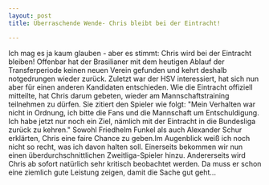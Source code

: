 ```yaml
---
layout: post
title: Überraschende Wende- Chris bleibt bei der Eintracht!

---
```


Ich mag es ja kaum glauben - aber es stimmt: Chris wird bei der Eintracht bleiben! Offenbar hat der Brasilianer mit dem heutigen Ablauf der Transferperiode keinen neuen Verein gefunden und kehrt deshalb notgedrungen wieder zurück. Zuletzt war der HSV interessiert, hat sich nun aber für einen anderen Kandidaten entschieden. Wie die Eintracht offiziell mitteilte, hat Chris darum gebeten, wieder am Mannschaftstraining teilnehmen zu dürfen. Sie zitiert den Spieler wie folgt: "Mein Verhalten war nicht in Ordnung, ich bitte die Fans und die Mannschaft um Entschuldigung. Ich habe jetzt nur noch ein Ziel, nämlich mit der Eintracht in die Bundesliga zurück zu kehren." Sowohl Friedhelm Funkel als auch Alexander Schur erklärten, Chris eine faire Chance zu geben.Im Augenblick weiß ich noch nicht so recht, was ich davon halten soll. Einerseits bekommen wir nun einen überdurchschnittlichen Zweitliga-Spieler hinzu. Andererseits wird Chris ab sofort natürlich sehr kritisch beobachtet werden. Da muss er schon eine ziemlich gute Leistung zeigen, damit die Sache gut geht...


